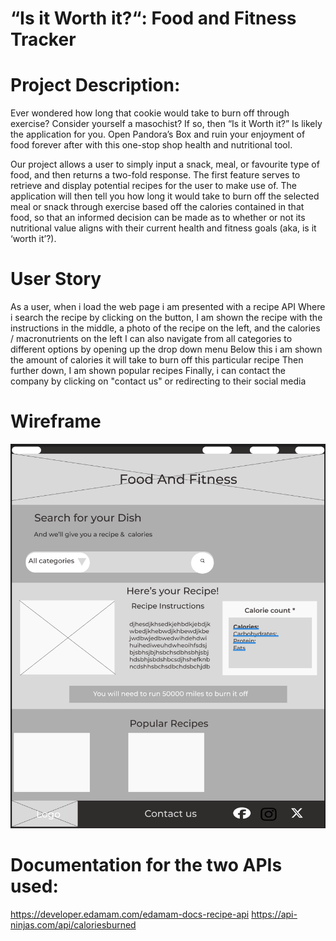 # “Is it Worth it?“: Food and Fitness Tracker

# Project Description:

Ever wondered how long that cookie would take to burn off through exercise? Consider yourself a masochist? If so, then “Is it Worth it?” Is likely the application for you. Open Pandora’s Box and ruin your enjoyment of food forever after with this one-stop shop health and nutritional tool.

Our project allows a user to simply input a snack, meal, or favourite type of food, and then returns a two-fold response. The first feature serves to retrieve and display potential recipes for the user to make use of. The application will then tell you how long it would take to burn off the selected meal or snack through exercise based off the calories contained in that food, so that an informed decision can be made as to whether or not its nutritional value aligns with their current health and fitness goals (aka, is it ‘worth it’?).

# User Story
As a user, when i load the web page i am presented with a recipe API
Where i search the recipe  by clicking on the button,
I am shown the recipe with the instructions in the middle, a photo of the recipe on the left, and the calories / macronutrients on the left
I can also navigate from all categories to different options by opening up the drop down menu
Below this i am shown the amount of calories it will take to burn off this particular recipe
Then further down, I am shown popular recipes
Finally, i can contact the company by clicking on "contact us" or redirecting to their social media


# Wireframe

![img](./assets/images/Wireframe.png)

# Documentation for the two APIs used:

https://developer.edamam.com/edamam-docs-recipe-api
https://api-ninjas.com/api/caloriesburned




